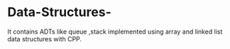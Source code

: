 # Data-Structures-
It contains ADTs like queue ,stack implemented using array and linked list data structures with CPP.
